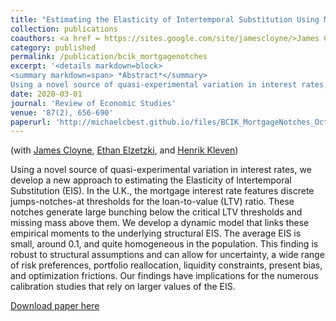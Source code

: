 ```yaml
---
title: "Estimating the Elasticity of Intertemporal Substitution Using Mortgage Notches"
collection: publications
coauthors: <a href = https://sites.google.com/site/jamescloyne/>James Cloyne</a>, <a href = https://www.ilzetzki.com/>Ethan Elzetzki</a>, and <a href=https://www.henrikkleven.com>Henrik Kleven</a>
category: published
permalink: /publication/bcik_mortgagenotches
excerpt: '<details markdown=block>
<summary markdown=span> *Abstract*</summary> 
Using a novel source of quasi-experimental variation in interest rates, we develop a new approach to estimating the Elasticity of Intertemporal Substitution (EIS). In the U.K., the mortgage interest rate features discrete jumps-notches-at thresholds for the loan-to-value (LTV) ratio. These notches generate large bunching below the critical LTV thresholds and missing mass above them. We develop a dynamic model that links these empirical moments to the underlying structural EIS. The average EIS is small, around 0.1, and quite homogeneous in the population. This finding is robust to structural assumptions and can allow for uncertainty, a wide range of risk preferences, portfolio reallocation, liquidity constraints, present bias, and optimization frictions. Our findings have implications for the numerous calibration studies that rely on larger values of the EIS.'
date: 2020-03-01
journal: 'Review of Economic Studies'
venue: '87(2), 656-690'
paperurl: 'http://michaelcbest.github.io/files/BCIK_MortgageNotches_Oct2018.pdf'
---
```

(with [James Cloyne](https://sites.google.com/site/jamescloyne/), [Ethan Elzetzki](https://www.ilzetzki.com/), and [Henrik Kleven](https://www.henrikkleven.com))

 
Using a novel source of quasi-experimental variation in interest rates, we develop a new approach to estimating the Elasticity of Intertemporal Substitution (EIS). In the U.K., the mortgage interest rate features discrete jumps-notches-at thresholds for the loan-to-value (LTV) ratio. These notches generate large bunching below the critical LTV thresholds and missing mass above them. We develop a dynamic model that links these empirical moments to the underlying structural EIS. The average EIS is small, around 0.1, and quite homogeneous in the population. This finding is robust to structural assumptions and can allow for uncertainty, a wide range of risk preferences, portfolio reallocation, liquidity constraints, present bias, and optimization frictions. Our findings have implications for the numerous calibration studies that rely on larger values of the EIS.

[Download paper here](http://michaelcbest.github.io/files/BCIK_MortgageNotches_Oct2018.pdf)
